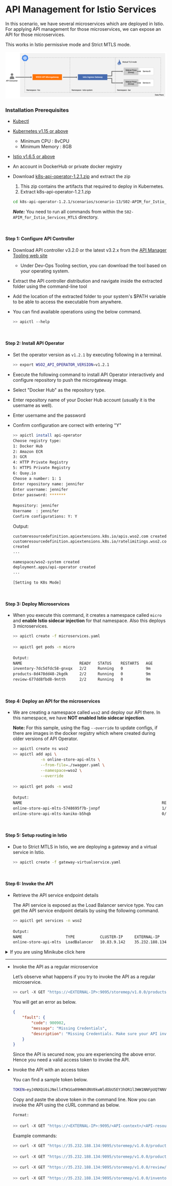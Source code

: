 # API Management for Istio Services

In this scenario, we have several microservices which are deployed in Istio. For applying API management for those microservices, we can expose an API for those microservices. 

This works in Istio permissive mode and Strict MTLS mode.

![Alt text](mtls-mode.png?raw=true "Istio in Permissive mode and MTLS mode")

### Installation Prerequisites

- [Kubectl](https://kubernetes.io/docs/tasks/tools/install-kubectl/)

- [Kubernetes v1.15 or above](https://Kubernetes.io/docs/setup/) <br>

    - Minimum CPU : 8vCPU
    - Minimum Memory : 8GB
    
- [Istio v1.6.5 or above](https://istio.io/docs/setup/platform-setup/)

- An account in DockerHub or private docker registry

- Download [k8s-api-operator-1.2.1.zip](https://github.com/wso2/k8s-api-operator/releases/download/v1.2.1/k8s-api-operator-1.2.1.zip) and extract the zip

    1. This zip contains the artifacts that required to deploy in Kubernetes.
    2. Extract k8s-api-operator-1.2.1.zip
    
    ```sh
    cd k8s-api-operator-1.2.1/scenarios/scenario-13/S02-APIM_for_Istio_Services_MTLS
    ```
 
    **_Note:_** You need to run all commands from within the ```S02-APIM_for_Istio_Services_MTLS``` directory.

<br />

#### Step 1: Configure API Controller

- Download API controller v3.2.0 or the latest v3.2.x from the [API Manager Tooling web site](https://wso2.com/api-management/tooling/)

    - Under Dev-Ops Tooling section, you can download the tool based on your operating system.

- Extract the API controller distribution and navigate inside the extracted folder using the command-line tool

- Add the location of the extracted folder to your system's $PATH variable to be able to access the executable from anywhere.

- You can find available operations using the below command.
    
  ```sh
  >> apictl --help
  ```
<br />

#### Step 2: Install API Operator

- Set the operator version as `v1.2.1` by executing following in a terminal.
    ```sh
    >> export WSO2_API_OPERATOR_VERSION=v1.2.1
    ```
- Execute the following command to install API Operator interactively and configure repository to push the microgateway image.
- Select "Docker Hub" as the repository type.
- Enter repository name of your Docker Hub account (usually it is the username as well).
- Enter username and the password
- Confirm configuration are correct with entering "Y"

    ```sh
    >> apictl install api-operator
    Choose registry type:
    1: Docker Hub
    2: Amazon ECR
    3: GCR
    4: HTTP Private Registry
    5: HTTPS Private Registry
    6: Quay.io
    Choose a number: 1: 1
    Enter repository name: jennifer
    Enter username: jennifer
    Enter password: *******
    
    Repository: jennifer
    Username  : jennifer
    Confirm configurations: Y: Y
    ```

    Output:
    ```
    customresourcedefinition.apiextensions.k8s.io/apis.wso2.com created
    customresourcedefinition.apiextensions.k8s.io/ratelimitings.wso2.com created
    ...
    
    namespace/wso2-system created
    deployment.apps/api-operator created
    ...
    
    [Setting to K8s Mode]
    ```
<br />

#### Step 3: Deploy Microservices

- When you execute this command, it creates a namespace called `micro` and **enable Istio sidecar injection** for that
namespace. Also this deploys 3 microservices.

    ```sh
    >> apictl create -f microservices.yaml
    
    >> apictl get pods -n micro
  
    Output:
    NAME                         READY   STATUS    RESTARTS   AGE
    inventory-7dc5dfdc58-gnxqx   2/2     Running   0          9m
    products-8d478dd48-2kgdk     2/2     Running   0          9m
    review-677dd8fbd8-9ntth      2/2     Running   0          9m
    ```
<br />

#### Step 4: Deploy an API for the microservices

- We are creating a namespace called `wso2` and deploy our API there. In this namespace, we have
**NOT enabled Istio sidecar injection**.

    **Note:** For this sample, using the flag `--override` to update configs, if there are images in the docker registry
    which where created during older versions of API Operator.
   
    ```sh
    >> apictl create ns wso2
    >> apictl add api \
                -n online-store-api-mlts \
                --from-file=./swagger.yaml \
                --namespace=wso2 \
                --override
    
    >> apictl get pods -n wso2
  
    Output:
    NAME                                                             READY   STATUS      RESTARTS   AGE
    online-store-api-mlts-5748695f7b-jxnpf                           1/1     Running     0          14m
    online-store-api-mlts-kaniko-b5hqb                               0/1     Completed   0          14m
    ```
<br />

#### Step 5: Setup routing in Istio

- Due to Strict MTLS in Istio, we are deploying a gateway and a virtual service in Istio.

    ```sh
    >> apictl create -f gateway-virtualservice.yaml
    ```
<br />

#### Step 6: Invoke the API
 
- Retrieve the API service endpoint details
 
     The API service is exposed as the Load Balancer service type. You can get the API service endpoint details by using the following command.
 
     ```sh
     >> apictl get services -n wso2
     
     Output:
     NAME                   TYPE           CLUSTER-IP     EXTERNAL-IP      PORT(S)                         AGE
     online-store-api-mlts  LoadBalancer   10.83.9.142    35.232.188.134   9095:31055/TCP,9090:32718/TCP   57s
     ```
 
 <details><summary>If you are using Minikube click here</summary>
 <p>
 
 **_Note:_**  By default API operator requires the LoadBalancer service type which is not supported in Minikube by default. Here is how you can enable it on Minikube.
 
 - On Minikube, the LoadBalancer type makes the Service accessible through the minikube service command.
 
     ```sh
     >> minikube service <SERVICE_NAME> --url
     >> minikube service online-store --url
     ```
     
     The IP you receive from above output can be used as the "external-IP" in the following command.
 
 </p>
 </details>
 
---
 
 - Invoke the API as a regular microservice
 
     Let’s observe what happens if you try to invoke the API as a regular microservice.
     ```sh
     >> curl -X GET "https://<EXTERNAL-IP>:9095/storemep/v1.0.0/products" -k
     ```
     
     You will get an error as below.
     
     ```json
     {
         "fault": {
             "code": 900902,
             "message": "Missing Credentials",
             "description": "Missing Credentials. Make sure your API invocation call has a header: \"Authorization\""
         }
     }
     ```
     
     Since the API is secured now, you are experiencing the above error. Hence you need a valid access token to invoke the API.
     
 - Invoke the API with an access token
 
     You can find a sample token below.
     
     ```sh
    TOKEN=eyJ4NXQiOiJNell4TW1Ga09HWXdNV0kwWldObU5EY3hOR1l3WW1NNFpUQTNNV0kyTkRBelpHUXpOR00wWkdSbE5qSmtPREZrWkRSaU9URmtNV0ZoTXpVMlpHVmxOZyIsImtpZCI6Ik16WXhNbUZrT0dZd01XSTBaV05tTkRjeE5HWXdZbU00WlRBM01XSTJOREF6WkdRek5HTTBaR1JsTmpKa09ERmtaRFJpT1RGa01XRmhNelUyWkdWbE5nX1JTMjU2IiwiYWxnIjoiUlMyNTYifQ.eyJzdWIiOiJhZG1pbkBjYXJib24uc3VwZXIiLCJhdWQiOiJKRmZuY0djbzRodGNYX0xkOEdIVzBBR1V1ME1hIiwibmJmIjoxNTk3MjExOTUzLCJhenAiOiJKRmZuY0djbzRodGNYX0xkOEdIVzBBR1V1ME1hIiwic2NvcGUiOiJhbV9hcHBsaWNhdGlvbl9zY29wZSBkZWZhdWx0IiwiaXNzIjoiaHR0cHM6XC9cL3dzbzJhcGltOjMyMDAxXC9vYXV0aDJcL3Rva2VuIiwiZXhwIjoxOTMwNTQ1Mjg2LCJpYXQiOjE1OTcyMTE5NTMsImp0aSI6IjMwNmI5NzAwLWYxZjctNDFkOC1hMTg2LTIwOGIxNmY4NjZiNiJ9.UIx-l_ocQmkmmP6y9hZiwd1Je4M3TH9B8cIFFNuWGHkajLTRdV3Rjrw9J_DqKcQhQUPZ4DukME41WgjDe5L6veo6Bj4dolJkrf2Xx_jHXUO_R4dRX-K39rtk5xgdz2kmAG118-A-tcjLk7uVOtaDKPWnX7VPVu1MUlk-Ssd-RomSwEdm_yKZ8z0Yc2VuhZa0efU0otMsNrk5L0qg8XFwkXXcLnImzc0nRXimmzf0ybAuf1GLJZyou3UUTHdTNVAIKZEFGMxw3elBkGcyRswzBRxm1BrIaU9Z8wzeEv4QZKrC5NpOpoNJPWx9IgmKdK2b3kIWJEFreT3qyoGSBrM49Q
     ```
     Copy and paste the above token in the command line. Now you can invoke the API using the cURL command as below.
     
     ```sh
     Format: 
     
     >> curl -X GET "https://<EXTERNAL-IP>:9095/<API-context>/<API-resource>" -H "Authorization:Bearer $TOKEN" -k
     ```
 
     Example commands:
     
     ```sh
     >> curl -X GET "https://35.232.188.134:9095/storemep/v1.0.0/products" -H "Authorization:Bearer $TOKEN" -k
     
     >> curl -X GET "https://35.232.188.134:9095/storemep/v1.0.0/products/101" -H "Authorization:Bearer $TOKEN" -k
          
     >> curl -X GET "https://35.232.188.134:9095/storemep/v1.0.0/review/101" -H "Authorization:Bearer $TOKEN" -k
     
     >> curl -X GET "https://35.232.188.134:9095/storemep/v1.0.0/inventory/101" -H "Authorization:Bearer $TOKEN" -k
     ```

 <br />
